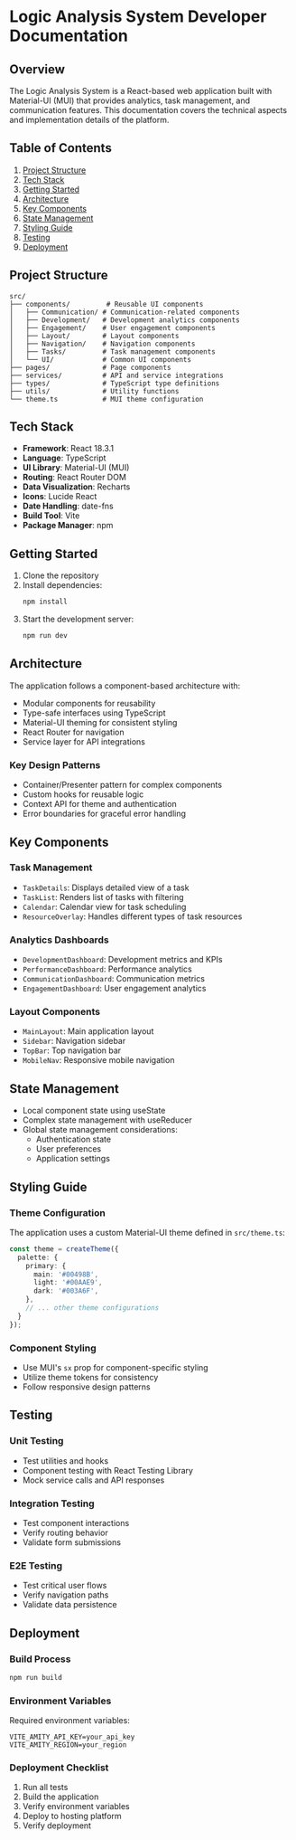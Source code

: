 # Logic Analysis System Developer Documentation

## Overview
The Logic Analysis System is a React-based web application built with Material-UI (MUI) that provides analytics, task management, and communication features. This documentation covers the technical aspects and implementation details of the platform.

## Table of Contents
1. [Project Structure](#project-structure)
2. [Tech Stack](#tech-stack)
3. [Getting Started](#getting-started)
4. [Architecture](#architecture)
5. [Key Components](#key-components)
6. [State Management](#state-management)
7. [Styling Guide](#styling-guide)
8. [Testing](#testing)
9. [Deployment](#deployment)

## Project Structure
```
src/
├── components/         # Reusable UI components
│   ├── Communication/ # Communication-related components
│   ├── Development/   # Development analytics components
│   ├── Engagement/    # User engagement components
│   ├── Layout/        # Layout components
│   ├── Navigation/    # Navigation components
│   ├── Tasks/         # Task management components
│   └── UI/            # Common UI components
├── pages/             # Page components
├── services/          # API and service integrations
├── types/             # TypeScript type definitions
├── utils/             # Utility functions
└── theme.ts           # MUI theme configuration
```

## Tech Stack
- **Framework**: React 18.3.1
- **Language**: TypeScript
- **UI Library**: Material-UI (MUI)
- **Routing**: React Router DOM
- **Data Visualization**: Recharts
- **Icons**: Lucide React
- **Date Handling**: date-fns
- **Build Tool**: Vite
- **Package Manager**: npm

## Getting Started
1. Clone the repository
2. Install dependencies:
   ```bash
   npm install
   ```
3. Start the development server:
   ```bash
   npm run dev
   ```

## Architecture
The application follows a component-based architecture with:
- Modular components for reusability
- Type-safe interfaces using TypeScript
- Material-UI theming for consistent styling
- React Router for navigation
- Service layer for API integrations

### Key Design Patterns
- Container/Presenter pattern for complex components
- Custom hooks for reusable logic
- Context API for theme and authentication
- Error boundaries for graceful error handling

## Key Components

### Task Management
- `TaskDetails`: Displays detailed view of a task
- `TaskList`: Renders list of tasks with filtering
- `Calendar`: Calendar view for task scheduling
- `ResourceOverlay`: Handles different types of task resources

### Analytics Dashboards
- `DevelopmentDashboard`: Development metrics and KPIs
- `PerformanceDashboard`: Performance analytics
- `CommunicationDashboard`: Communication metrics
- `EngagementDashboard`: User engagement analytics

### Layout Components
- `MainLayout`: Main application layout
- `Sidebar`: Navigation sidebar
- `TopBar`: Top navigation bar
- `MobileNav`: Responsive mobile navigation

## State Management
- Local component state using useState
- Complex state management with useReducer
- Global state management considerations:
  - Authentication state
  - User preferences
  - Application settings

## Styling Guide
### Theme Configuration
The application uses a custom Material-UI theme defined in `src/theme.ts`:
```typescript
const theme = createTheme({
  palette: {
    primary: {
      main: '#00498B',
      light: '#00AAE9',
      dark: '#003A6F',
    },
    // ... other theme configurations
  }
});
```

### Component Styling
- Use MUI's `sx` prop for component-specific styling
- Utilize theme tokens for consistency
- Follow responsive design patterns

## Testing
### Unit Testing
- Test utilities and hooks
- Component testing with React Testing Library
- Mock service calls and API responses

### Integration Testing
- Test component interactions
- Verify routing behavior
- Validate form submissions

### E2E Testing
- Test critical user flows
- Verify navigation paths
- Validate data persistence

## Deployment
### Build Process
```bash
npm run build
```

### Environment Variables
Required environment variables:
```
VITE_AMITY_API_KEY=your_api_key
VITE_AMITY_REGION=your_region
```

### Deployment Checklist
1. Run all tests
2. Build the application
3. Verify environment variables
4. Deploy to hosting platform
5. Verify deployment